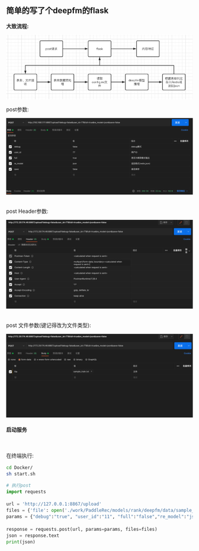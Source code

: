 ## 简单的写了个deepfm的flask

**大致流程:**

<img src='../doc/imgs/deepfm_server.png' width=800>

<br/>

post参数:

<img src='../doc/imgs/post_deepfm_0.png' width=800>

<br/>
<br/>

post Header参数:

<img src='../doc/imgs/post_deepfm_1.png' width=800>

<br/>
<br/>

post 文件参数(键记得改为文件类型):

<img src='../doc/imgs/post_deepfm_2.png' width=800>


<br/>

#### 启动服务

<br/>

在终端执行:
```bash
cd Docker/
sh start.sh
```

```python
# 执行post
import requests
 
url = 'http://127.0.0.1:8867/upload'
files = {'file': open('./work/PaddleRec/models/rank/deepfm/data/sample_data/train/sample_train.txt', 'rb')}           
params = {"debug":"true", "user_id":"11", "full":"false","re_model":"json","save":"false"}
  
response = requests.post(url, params=params, files=files)
json = response.text
print(json)
```